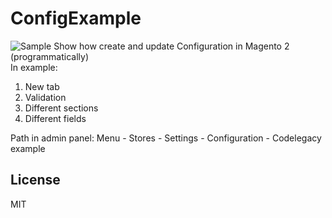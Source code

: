 # ConfigExample
![Sample](https://github.com/Alexander-Pop/MageCode/blob/master/docs/ConfigExample.png "ConfigExample screenshot")
Show how create and update Configuration in Magento 2 (programmatically)  
In example:
1. New tab
2. Validation
3. Different sections
4. Different fields

Path in admin panel: Menu - Stores - Settings - Configuration - Codelegacy example

License
----
MIT

